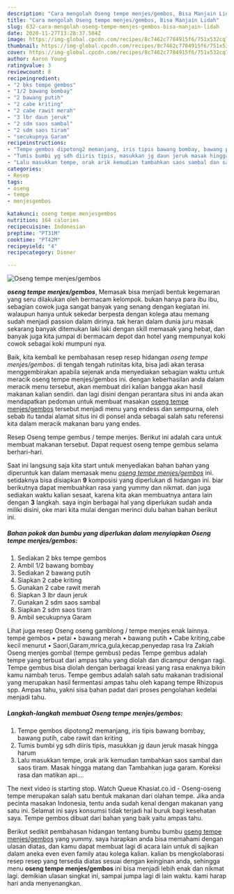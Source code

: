 ```yaml
---
description: "Cara mengolah Oseng tempe menjes/gembos, Bisa Manjain Lidah"
title: "Cara mengolah Oseng tempe menjes/gembos, Bisa Manjain Lidah"
slug: 632-cara-mengolah-oseng-tempe-menjes-gembos-bisa-manjain-lidah
date: 2020-11-27T13:28:37.504Z
image: https://img-global.cpcdn.com/recipes/8c7462c7784915f6/751x532cq70/oseng-tempe-menjesgembos-foto-resep-utama.jpg
thumbnail: https://img-global.cpcdn.com/recipes/8c7462c7784915f6/751x532cq70/oseng-tempe-menjesgembos-foto-resep-utama.jpg
cover: https://img-global.cpcdn.com/recipes/8c7462c7784915f6/751x532cq70/oseng-tempe-menjesgembos-foto-resep-utama.jpg
author: Aaron Young
ratingvalue: 3
reviewcount: 8
recipeingredient:
- "2 bks tempe gembos"
- "1/2 bawang bombay"
- "2 bawang putih"
- "2 cabe kriting"
- "2 cabe rawit merah"
- "3 lbr daun jeruk"
- "2 sdm saos sambal"
- "2 sdm saos tiram"
- "secukupnya Garam"
recipeinstructions:
- "Tempe gembos dipotong2 memanjang, iris tipis bawang bombay, bawang putih, cabe rawit dan kriting"
- "Tumis bumbi yg sdh diiris tipis, masukkan jg daun jeruk masak hingga harum"
- "Lalu masukkan tempe, orak arik kemudian tambahkan saos sambal dan saos tiram. Masak hingga matang dan Tambahkan juga garam. Koreksi rasa dan matikan api...."
categories:
- Resep
tags:
- oseng
- tempe
- menjesgembos

katakunci: oseng tempe menjesgembos 
nutrition: 164 calories
recipecuisine: Indonesian
preptime: "PT31M"
cooktime: "PT42M"
recipeyield: "4"
recipecategory: Dinner

---
```



![Oseng tempe menjes/gembos](https://img-global.cpcdn.com/recipes/8c7462c7784915f6/751x532cq70/oseng-tempe-menjesgembos-foto-resep-utama.jpg)

<b><i>oseng tempe menjes/gembos</i></b>, Memasak bisa menjadi bentuk kegemaran yang seru dilakukan oleh bermacam kelompok. bukan hanya para ibu ibu, sebagian cowok juga sangat banyak yang senang dengan kegiatan ini. walaupun hanya untuk sekedar berpesta dengan kolega atau memang sudah menjadi passion dalam dirinya. tak heran dalam dunia juru masak sekarang banyak ditemukan laki laki dengan skill memasak yang hebat, dan banyak juga kita jumpai di bermacam depot dan hotel yang mempunyai koki cowok sebagai koki mumpuni nya.

Baik, kita kembali ke pembahasan resep resep hidangan <i>oseng tempe menjes/gembos</i>. di tengah tengah rutinitas kita, bisa jadi akan terasa menggembirakan apabila sejenak anda menyediakan sebagian waktu untuk meracik oseng tempe menjes/gembos ini. dengan keberhasilan anda dalam meracik menu tersebut, akan membuat diri kalian bangga akan hasil makanan kalian sendiri. dan lagi disini dengan perantara situs ini anda akan mendapatkan pedoman untuk membuat masakan <u>oseng tempe menjes/gembos</u> tersebut menjadi menu yang endess dan sempurna, oleh sebab itu tandai alamat situs ini di ponsel anda sebagai salah satu referensi kita dalam meracik makanan baru yang endes.

Resep Oseng tempe gembus / tempe menjes. Berikut ini adalah cara untuk membuat makanan tersebut. Dapat request oseng tempe gembus selama berhari-hari.


Saat ini langsung saja kita start untuk menyediakan bahan bahan yang diperuntuk kan dalam memasak menu <u><i>oseng tempe menjes/gembos</i></u> ini. setidaknya bisa disiapkan <b>9</b> komposisi yang diperlukan di hidangan ini. biar berikutnya dapat membuahkan rasa yang yummy dan nikmat. dan juga sediakan waktu kalian sesaat, karena kita akan membuatnya antara lain dengan <b>3</b> langkah. saya ingin berbagai hal yang diperlukan sudah anda miliki disini, oke mari kita mulai dengan merinci dulu bahan bahan berikut ini.

<!--inarticleads1-->

##### Bahan pokok dan bumbu yang diperlukan dalam menyiapkan Oseng tempe menjes/gembos:

1. Sediakan 2 bks tempe gembos
1. Ambil 1/2 bawang bombay
1. Sediakan 2 bawang putih
1. Siapkan 2 cabe kriting
1. Gunakan 2 cabe rawit merah
1. Siapkan 3 lbr daun jeruk
1. Gunakan 2 sdm saos sambal
1. Siapkan 2 sdm saos tiram
1. Ambil secukupnya Garam


Lihat juga resep Oseng oseng gamblong / tempe menjes enak lainnya. tempe gembos • petai • bawang merah • bawang putih • Cabe kriting,cabe kecil menurut • Saori,Garam,mrica,gula,kecap,penyedap rasa Ira Zakiah Oseng menjes gombal (tempe gembus) pedas Tempe gembus adalah tempe yang terbuat dari ampas tahu yang diolah dan dicampur dengan ragi. Tempe gembus bisa diolah dengan berbagai kreasi yang rasa enaknya bikin kamu nambah terus. Tempe gembus adalah salah satu makanan tradisional yang merupakan hasil fermentasi ampas tahu oleh kapang tempe Rhizopus spp. Ampas tahu, yakni sisa bahan padat dari proses pengolahan kedelai menjadi tahu. 

<!--inarticleads2-->

##### Langkah-langkah membuat Oseng tempe menjes/gembos:

1. Tempe gembos dipotong2 memanjang, iris tipis bawang bombay, bawang putih, cabe rawit dan kriting
1. Tumis bumbi yg sdh diiris tipis, masukkan jg daun jeruk masak hingga harum
1. Lalu masukkan tempe, orak arik kemudian tambahkan saos sambal dan saos tiram. Masak hingga matang dan Tambahkan juga garam. Koreksi rasa dan matikan api....


The next video is starting stop. Watch Queue Khasiat.co.id - Oseng-oseng tempe merupakan salah satu bentuk makanan dari olahan tempe. Jika anda pecinta masakan Indonesia, tentu anda sudah kenal dengan makanan yang satu ini. Selamat ini says konsumsi tidak terjadi hal buruk bagi kesehatan saya. Tempe gembos dibuat dari bahan yang baik yaitu ampas tahu. 

Berikut sedikit pembahasan hidangan tentang bumbu bumbu <u>oseng tempe menjes/gembos</u> yang yummy. saya harapkan anda bisa memahami dengan ulasan diatas, dan kamu dapat membuat lagi di acara lain untuk di sajikan dalam aneka even even family atau kolega kalian. kalian bs mengkolaborasi resep resep yang tersedia diatas sesuai dengan keinginan anda, sehingga menu <b>oseng tempe menjes/gembos</b> ini bisa menjadi lebih enak dan nikmat lagi. demikian ulasan singkat ini, sampai jumpa lagi di lain waktu. kami harap hari anda menyenangkan.
